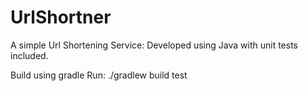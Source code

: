 # UrlShortner
A simple Url Shortening Service: Developed using Java with unit tests included.

Build using gradle
Run: ./gradlew build test
